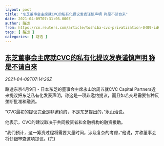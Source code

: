 ```yaml
---
layout: post
title: "东芝董事会主席就CVC的私有化提议发表谨慎声明 称是不请自来"
date: 2021-04-09T07:31:03.000Z
author: 路透
from: https://cn.reuters.com/article/toshiba-cvc-privatization-0409-idCNKBS2BW0SM
tags: [ 路透 ]
categories: [ 路透 ]
---
```

<!--1617953463000-->
[东芝董事会主席就CVC的私有化提议发表谨慎声明 称是不请自来](https://cn.reuters.com/article/toshiba-cvc-privatization-0409-idCNKBS2BW0SM)
------

<div>
<div><i>2021-04-09T07:14:26Z</i></div><p>路透东京4月9日 - 日本东芝的董事会主席永山治周五就CVC Capital Partners近来提议把东芝私有化发表声明，称这是一项非邀约提议，而且如若交易需要各种反垄断批准和融资。</p><p>“CVC最初的提议完全是非邀约的，不是东芝提出的，”永山治说。</p><p>他表示，CVC的建议取决于共同投资者和金融机构的融资援助。</p><p>“我们预计，这一筹资过程将需要大量时间，涉及复杂的考虑，”他说，并称董事会将仔细审查这项提议。(完)</p>
</div>
